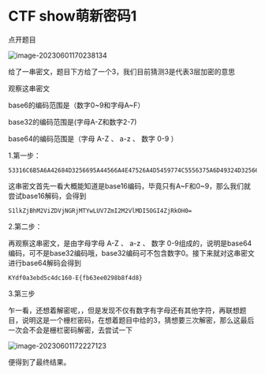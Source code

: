 # CTF show萌新密码1

点开题目

![image-20230601170238134](C:\Users\hp\AppData\Roaming\Typora\typora-user-images\image-20230601170238134.png)

给了一串密文，题目下方给了一个3，我们目前猜测3是代表3层加密的意思

观察这串密文

base6的编码范围是（数字0~9和字母A~F）

base32的编码范围是(字母A-Z和数字2-7)

base64的编码范围是（字母 A-Z 、 a-z 、 数字 0-9 ）

1.第一步：

```
53316C6B5A6A42684D3256695A44566A4E47526A4D5459774C5556375A6D49324D32566C4D4449354F4749345A6A526B4F48303D
```

这串密文首先一看大概能知道是base16编码，毕竟只有A~F和0~9，那么我们就尝试base16解码，会得到

```
S1lkZjBhM2ViZDVjNGRjMTYwLUV7ZmI2M2VlMDI5OGI4ZjRkOH0=
```

2.第二步：

再观察这串密文，是由字母字母 A-Z 、 a-z 、 数字 0-9组成的，说明是base64编码，可不是base32编码哦，base32编码可不包含数字0。接下来就对这串密文进行base64解码会得到

`KYdf0a3ebd5c4dc160-E{fb63ee0298b8f4d8}`

3.第三步

乍一看，还想着解密呢，，但是发现不仅有数字有字母还有其他字符，再联想题目，说明这是一个栅栏密码，在想着题目中给的3，猜想要三次解密，那么这最后一次会不会是栅栏密码解密，去尝试一下

![image-20230601172227123](C:\Users\hp\AppData\Roaming\Typora\typora-user-images\image-20230601172227123.png)

便得到了最终结果。